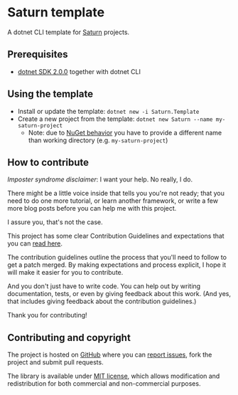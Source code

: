 # Saturn template

A dotnet CLI template for [Saturn](https://github.com/Krzysztof-Cieslak/Saturn) projects.


## Prerequisites

* [dotnet SDK 2.0.0](https://www.microsoft.com/net/core) together with dotnet CLI

## Using the template

* Install or update the template: `dotnet new -i Saturn.Template`
* Create a new project from the template: `dotnet new Saturn --name my-saturn-project`
  * Note: due to [NuGet behavior](https://github.com/SaturnFramework/Saturn.Template/issues/7) you have to provide a different name than working directory (e.g. `my-saturn-project`)

## How to contribute

*Imposter syndrome disclaimer*: I want your help. No really, I do.

There might be a little voice inside that tells you you're not ready; that you need to do one more tutorial, or learn another framework, or write a few more blog posts before you can help me with this project.

I assure you, that's not the case.

This project has some clear Contribution Guidelines and expectations that you can [read here](https://github.com/Krzysztof-Cieslak/Saturn.Template/blob/master/CONTRIBUTING.md).

The contribution guidelines outline the process that you'll need to follow to get a patch merged. By making expectations and process explicit, I hope it will make it easier for you to contribute.

And you don't just have to write code. You can help out by writing documentation, tests, or even by giving feedback about this work. (And yes, that includes giving feedback about the contribution guidelines.)

Thank you for contributing!


## Contributing and copyright

The project is hosted on [GitHub](https://github.com/Krzysztof-Cieslak/Saturn.Template) where you can [report issues](https://github.com/Krzysztof-Cieslak/Saturn.Template/issues), fork
the project and submit pull requests.

The library is available under [MIT license](https://github.com/Krzysztof-Cieslak/Saturn.Template/blob/master/LICENSE.md), which allows modification and redistribution for both commercial and non-commercial purposes.
